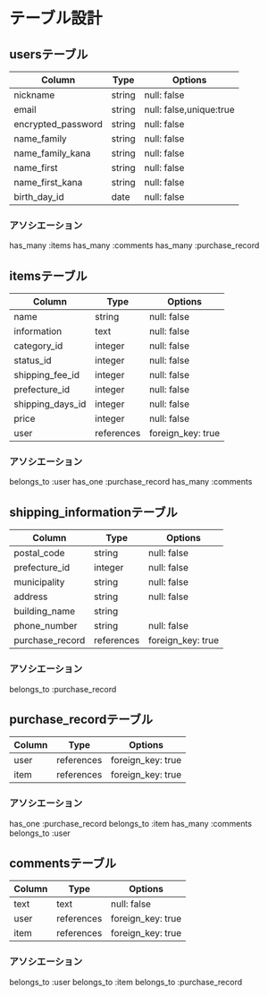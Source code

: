 # テーブル設計

## usersテーブル

| Column            | Type   | Options     |
| ----------------- | ------ | ----------- |
| nickname          | string | null: false |
| email             | string | null: false,unique:true |
| encrypted_password| string | null: false |
| name_family       | string | null: false |
| name_family_kana  | string | null: false |
| name_first        | string | null: false |
| name_first_kana   | string | null: false |
| birth_day_id      | date   | null: false |

### アソシエーション
has_many :items
has_many :comments
has_many :purchase_record

## itemsテーブル


| Column           | Type      | Options     |
| ---------------- | --------- | ----------- |
| name             | string    | null: false |
| information      | text      | null: false |
| category_id      | integer   | null: false |
| status_id        | integer   | null: false |
| shipping_fee_id  | integer   | null: false |
| prefecture_id    | integer   | null: false |
| shipping_days_id | integer   | null: false |
| price            | integer   | null: false |
| user             | references| foreign_key: true  |

### アソシエーション
belongs_to :user
has_one :purchase_record
has_many :comments

## shipping_informationテーブル

| Column           | Type      | Options     |
| ---------------- | --------- | ----------- |
| postal_code      | string    | null: false |
| prefecture_id    | integer   | null: false |
| municipality     | string    | null: false |
| address          | string    | null: false |
| building_name    | string    |             |
| phone_number     | string    | null: false |
| purchase_record  | references| foreign_key: true |

### アソシエーション
belongs_to :purchase_record

## purchase_recordテーブル

| Column           | Type      | Options     |
| ---------------- | --------- | ----------- |
| user             | references| foreign_key: true |
| item             | references| foreign_key: true |

### アソシエーション
has_one :purchase_record
belongs_to :item
has_many :comments
belongs_to :user

## commentsテーブル

| Column           | Type      | Options     |
| ---------------- | --------- | ----------- |
| text             | text      | null: false |
| user             | references| foreign_key: true |
| item             | references| foreign_key: true |

### アソシエーション
belongs_to :user
belongs_to :item
belongs_to :purchase_record